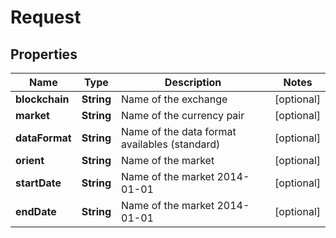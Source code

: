 
# Request

## Properties
Name | Type | Description | Notes
------------ | ------------- | ------------- | -------------
**blockchain** | **String** | Name of the exchange |  [optional]
**market** | **String** | Name of the currency pair |  [optional]
**dataFormat** | **String** | Name of the data format availables (standard) |  [optional]
**orient** | **String** | Name of the market |  [optional]
**startDate** | **String** | Name of the market 2014-01-01 |  [optional]
**endDate** | **String** | Name of the market 2014-01-01 |  [optional]



